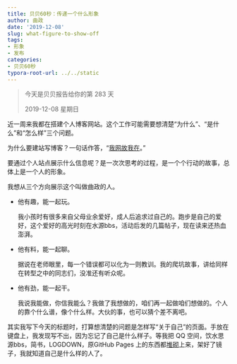 ```yaml
---
title: 贝贝60秒：传递一个什么形象
author: 曲政
date: '2019-12-08'
slug: what-figure-to-show-off
tags:
- 形象
- 发布
categories:
- 贝贝60秒
typora-root-url: ../../static
---
```

> 今天是贝贝报告给你的第 283 天
>
> 2019-12-08 星期日

近一周来我都在搭建个人博客网站。这个工作可能需要想清楚“为什么”、“是什么”和“怎么样”三个问题。

为什么要建站写博客？一句话作答，“[我网故我在](https://yihui.org/cn/2016/12/student-project/)。”

要通过个人站点展示什么信息呢？是一次次思考的过程，是一个个行动的故事，总体上是一个人的形象。

我想从三个方向展示这个叫做曲政的人。

-   他有趣，能一起玩。

    我小孩时有很多来自父母业余爱好，成人后追求过自己的。跑步是自己的爱好，这个爱好的高光时刻在水源bbs，活动后发的几篇帖子，现在读来还热血澎湃。

-   他有料，能一起聊。

    据说在老师眼里，每一个错误都可以化为一则教训。我的爬坑故事，讲给同样在转型之中的同志们，没准还有听众呢。

-   他有劲，能一起干。

    我说我能做，你信我能么？我做了我想做的，咱们再一起做咱们想做的。个人的靠个什么谱，像个什么样。大伙的事，也可以猜个差不离吧。

其实我写下今天的标题时，打算想清楚的问题是怎样写“关于自己”的页面。手放在键盘上，我发现写不出，因为忘记了自己是什么样子。等我把 QQ 空间，饮水思源bbs，简书，LOGDOWN，原GitHub Pages 上的东西都[堆砌](https://yihui.org/cn/2019/07/inner-peace/)上来，架好了镜子，我就知道自己是什么样的人了。

